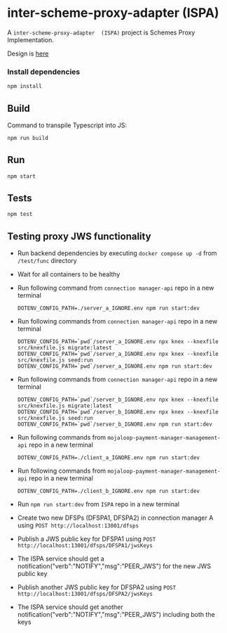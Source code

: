 # inter-scheme-proxy-adapter  (ISPA)


A `inter-scheme-proxy-adapter  (ISPA)` project is Schemes Proxy Implementation.

Design is [here](https://github.com/infitx-org/uml_diagrams/blob/main/Proxy/Readme.md)

### Install dependencies

```bash
npm install
```

## Build

Command to transpile Typescript into JS:

```bash
npm run build
```

## Run

```bash
npm start
```

## Tests

```bash
npm test
```


## Testing proxy JWS functionality

- Run backend dependencies by executing `docker compose up -d` from `/test/func` directory
- Wait for all containers to be healthy
- Run following command from `connection manager-api` repo in a new terminal
  ```
  DOTENV_CONFIG_PATH=./server_a_IGNORE.env npm run start:dev
  ```
- Run following commands from `connection manager-api` repo in a new terminal
  ```
  DOTENV_CONFIG_PATH=`pwd`/server_a_IGNORE.env npx knex --knexfile src/knexfile.js migrate:latest
  DOTENV_CONFIG_PATH=`pwd`/server_a_IGNORE.env npx knex --knexfile src/knexfile.js seed:run
  DOTENV_CONFIG_PATH=`pwd`/server_a_IGNORE.env npm run start:dev
  ```
- Run following commands from `connection manager-api` repo in a new terminal
  ```
  DOTENV_CONFIG_PATH=`pwd`/server_b_IGNORE.env npx knex --knexfile src/knexfile.js migrate:latest
  DOTENV_CONFIG_PATH=`pwd`/server_b_IGNORE.env npx knex --knexfile src/knexfile.js seed:run
  DOTENV_CONFIG_PATH=`pwd`/server_b_IGNORE.env npm run start:dev
  ```
- Run following commands from `mojaloop-payment-manager-management-api` repo in a new terminal
  ```
  DOTENV_CONFIG_PATH=./client_a_IGNORE.env npm run start:dev
  ```
- Run following commands from `mojaloop-payment-manager-management-api` repo in a new terminal
  ```
  DOTENV_CONFIG_PATH=./client_b_IGNORE.env npm run start:dev
  ```
- Run `npm run start:dev` from `ISPA` repo in a new terminal

- Create two new DFSPs (DFSPA1, DFSPA2) in connection manager A using `POST http://localhost:13001/dfsps`
- Publish a JWS public key for DFSPA1 using `POST http://localhost:13001/dfsps/DFSPA1/jwsKeys`
- The ISPA service should get a notification("verb":"NOTIFY","msg":"PEER_JWS") for the new JWS public key
- Publish another JWS public key for DFSPA2 using `POST http://localhost:13001/dfsps/DFSPA2/jwsKeys`
- The ISPA service should get another notification("verb":"NOTIFY","msg":"PEER_JWS") including both the keys